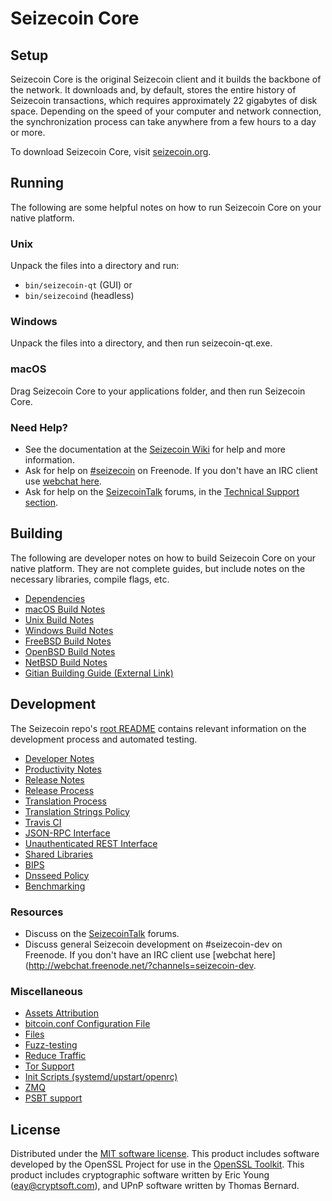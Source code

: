 Seizecoin Core
=============

Setup
---------------------
Seizecoin Core is the original Seizecoin client and it builds the backbone of the network. It downloads and, by default, stores the entire history of Seizecoin transactions, which requires approximately 22 gigabytes of disk space. Depending on the speed of your computer and network connection, the synchronization process can take anywhere from a few hours to a day or more.

To download Seizecoin Core, visit [seizecoin.org](https://seizecoin.org/).

Running
---------------------
The following are some helpful notes on how to run Seizecoin Core on your native platform.

### Unix

Unpack the files into a directory and run:

- `bin/seizecoin-qt` (GUI) or
- `bin/seizecoind` (headless)

### Windows

Unpack the files into a directory, and then run seizecoin-qt.exe.

### macOS

Drag Seizecoin Core to your applications folder, and then run Seizecoin Core.

### Need Help?

* See the documentation at the [Seizecoin Wiki](https://seizecoin.info/)
for help and more information.
* Ask for help on [#seizecoin](http://webchat.freenode.net?channels=seizecoin) on Freenode. If you don't have an IRC client use [webchat here](http://webchat.freenode.net?channels=seizecoin).
* Ask for help on the [SeizecoinTalk](https://seizecointalk.io/) forums, in the [Technical Support section](https://seizecointalk.io/c/technical-support).

Building
---------------------
The following are developer notes on how to build Seizecoin Core on your native platform. They are not complete guides, but include notes on the necessary libraries, compile flags, etc.

- [Dependencies](dependencies.md)
- [macOS Build Notes](build-osx.md)
- [Unix Build Notes](build-unix.md)
- [Windows Build Notes](build-windows.md)
- [FreeBSD Build Notes](build-freebsd.md)
- [OpenBSD Build Notes](build-openbsd.md)
- [NetBSD Build Notes](build-netbsd.md)
- [Gitian Building Guide (External Link)](https://github.com/bitcoin-core/docs/blob/master/gitian-building.md)

Development
---------------------
The Seizecoin repo's [root README](/README.md) contains relevant information on the development process and automated testing.

- [Developer Notes](developer-notes.md)
- [Productivity Notes](productivity.md)
- [Release Notes](release-notes.md)
- [Release Process](release-process.md)
- [Translation Process](translation_process.md)
- [Translation Strings Policy](translation_strings_policy.md)
- [Travis CI](travis-ci.md)
- [JSON-RPC Interface](JSON-RPC-interface.md)
- [Unauthenticated REST Interface](REST-interface.md)
- [Shared Libraries](shared-libraries.md)
- [BIPS](bips.md)
- [Dnsseed Policy](dnsseed-policy.md)
- [Benchmarking](benchmarking.md)

### Resources
* Discuss on the [SeizecoinTalk](https://seizecointalk.io/) forums.
* Discuss general Seizecoin development on #seizecoin-dev on Freenode. If you don't have an IRC client use [webchat here](http://webchat.freenode.net/?channels=seizecoin-dev.

### Miscellaneous
- [Assets Attribution](assets-attribution.md)
- [bitcoin.conf Configuration File](bitcoin-conf.md)
- [Files](files.md)
- [Fuzz-testing](fuzzing.md)
- [Reduce Traffic](reduce-traffic.md)
- [Tor Support](tor.md)
- [Init Scripts (systemd/upstart/openrc)](init.md)
- [ZMQ](zmq.md)
- [PSBT support](psbt.md)

License
---------------------
Distributed under the [MIT software license](/COPYING).
This product includes software developed by the OpenSSL Project for use in the [OpenSSL Toolkit](https://www.openssl.org/). This product includes
cryptographic software written by Eric Young ([eay@cryptsoft.com](mailto:eay@cryptsoft.com)), and UPnP software written by Thomas Bernard.
